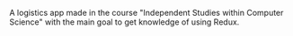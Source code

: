 A logistics app made in the course "Independent Studies within Computer Science" with the main goal to get knowledge of using Redux.
